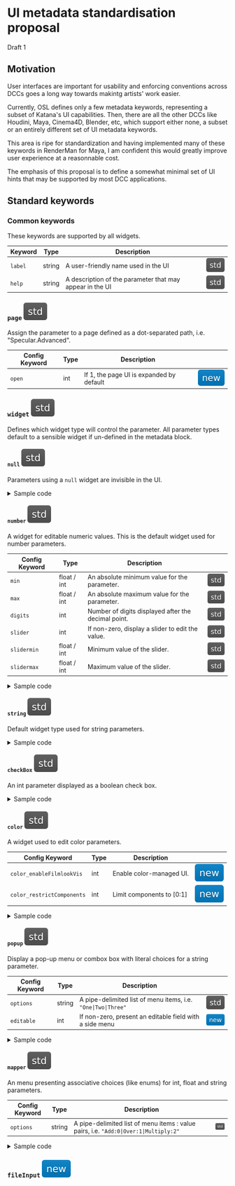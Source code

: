 # UI metadata standardisation proposal

Draft 1

## Motivation

User interfaces are important for usability and enforcing conventions across DCCs goes a long way towards makintg artists' work easier.

Currently, OSL defines only a few metadata keywords, representing a subset of Katana's UI capabilities. Then, there are all the other DCCs like Houdini, Maya, Cinema4D, Blender, etc, which support either none, a subset or an entirely different set of UI metadata keywords.

This area is ripe for standardization and having implemented many of these keywords in RenderMan for Maya, I am confident this would greatly improve user experience at a reasonnable cost.

The emphasis of this proposal is to define a somewhat minimal set of UI hints that may be supported by most DCC applications.

## Standard keywords

### Common keywords

These keywords are supported by all widgets.

| Keyword | Type | Description | |
| - | - | - | - |
| `label` | string | A user-friendly name used in the UI | ![std](img/std.svg) |
| `help` | string | A description of the parameter that may appear in the UI | ![std](img/std.svg) |

### `page` ![std](img/std.svg)

Assign the parameter to a page defined as a dot-separated path, i.e. "Specular.Advanced".

| Config Keyword | Type | Description | |
| - | - | - | - |
| `open` | int | If 1, the page UI is expanded by default | ![new](img/new.svg) |

### `widget` ![std](img/std.svg)

Defines which widget type will control the parameter. All parameter types default to a sensible widget if un-defined in the metadata block.

#### `null` ![std](img/std.svg)

Parameters using a `null` widget are invisible in the UI.

<details>
<summary>Sample code</summary>

```c
string asset_version = "2.3.0"
[[
    string widget = "null"
]],
```

</details>

#### `number` ![std](img/std.svg)

A widget for editable numeric values. This is the default widget used for number parameters.

| Config Keyword | Type | Description | |
| - | - | - | - |
| `min` | float / int | An absolute minimum value for the parameter. | ![std](img/std.svg) |
| `max` | float / int | An absolute maximum value for the parameter. | ![std](img/std.svg) |
| `digits` | int | Number of digits displayed after the decimal point. | ![std](img/std.svg) |
| `slider` | int | If non-zero, display a slider to edit the value. | ![std](img/std.svg) |
| `slidermin` | float / int | Minimum value of the slider. | ![std](img/std.svg) |
| `slidermax` | float / int | Maximum value of the slider. | ![std](img/std.svg) |

<details>
<summary>Sample code</summary>

```c
float ior = 1.5
[[
    string widget = "number",
    float min = 0.0,
    float max = 2.5,
    int slider = 1,
    string help = "The Substrate's Index Of Refraction"
]],
```

</details>

#### `string` ![std](img/std.svg)

Default widget type used for string parameters.

<details>
<summary>Sample code</summary>

```c
string variant = "default"
[[
    string widget = "string",
    string label = "Variant",
]],
```

</details>

#### `checkBox` ![std](img/std.svg)

An int parameter displayed as a boolean check box.

<details>
<summary>Sample code</summary>

```c
int invert = 0
[[
    string widget = "checkBox",
    string label = "Invert Output"
]],
```

</details>

#### `color` ![std](img/std.svg)

A widget used to edit color parameters.

| Config Keyword | Type | Description | |
| - | - | - | - |
| `color_enableFilmlookVis` | int | Enable color-managed UI. | ![new](img/new.svg) |
| `color_restrictComponents` | int | Limit components to [0:1] | ![new](img/new.svg) |

<details>
<summary>Sample code</summary>

```c
color albedo = "default"
[[
    string widget = "string"
]],
```

</details>

#### `popup` ![std](img/std.svg)

Display a pop-up menu or combox box with literal choices for a string parameter.

| Config Keyword | Type | Description | |
| - | - | - | - |
| `options` | string | A pipe-delimited list of menu items, i.e. `"One\|Two\|Three"` | ![std](img/std.svg) |
| `editable` | int | If non-zero, present an editable field with a side menu | ![new](img/new.svg) |

<details>
<summary>Sample code</summary>

```c
string sss_mode = "default"
[[
    string widget = "popup",
    string options = "burley|random walk"
]],
```

</details>

#### `mapper` ![std](img/std.svg)

An menu presenting associative choices (like enums) for int, float and string parameters.

| Config Keyword | Type | Description | |
| - | - | - | - |
| `options` | string | A pipe-delimited list of menu items : value pairs, i.e. `"Add:0\|Over:1\|Multiply:2"` | ![std](img/std.svg) |

<details>
<summary>Sample code</summary>

```c
int compositingMode = 0
[[
    string widget = "mapper",
    string options = "Over:0|Add:1|Screen:3|Mult:2|Overlay:4",
    string label = "Compositing Mode"
]],
```

</details>

### `fileInput` ![new](img/new.svg)

